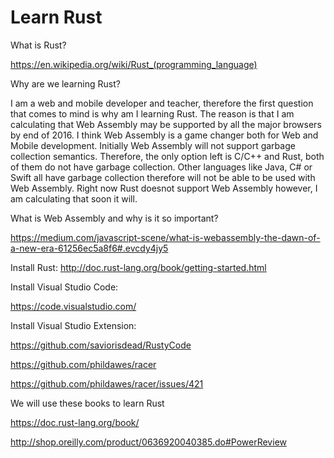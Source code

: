 # Learn Rust

What is Rust?

https://en.wikipedia.org/wiki/Rust_(programming_language)


Why are we learning Rust?

I am a web and mobile developer and teacher, therefore the first question that comes to mind is why am I learning Rust. The reason is that I am calculating that Web Assembly may be supported by all the major browsers by end of 2016. I think Web Assembly is a game changer both for Web and Mobile development. Initially Web Assembly will not support garbage collection semantics. Therefore, the only option left is C/C++ and Rust, both of them do not have garbage collection. Other languages like Java, C# or Swift all have garbage collection therefore will not be able to be used with Web Assembly. Right now Rust doesnot support Web Assembly however, I am calculating that soon it will. 


What is Web Assembly and why is it so important?

https://medium.com/javascript-scene/what-is-webassembly-the-dawn-of-a-new-era-61256ec5a8f6#.evcdy4jy5


Install Rust:
http://doc.rust-lang.org/book/getting-started.html


Install Visual Studio Code:

https://code.visualstudio.com/


Install Visual Studio Extension:

https://github.com/saviorisdead/RustyCode

https://github.com/phildawes/racer

https://github.com/phildawes/racer/issues/421



We will use these books to learn Rust

https://doc.rust-lang.org/book/

http://shop.oreilly.com/product/0636920040385.do#PowerReview
